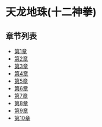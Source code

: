 









# 天龙地珠(十二神拳)
## 章节列表
- [第1章](https://github.com/xiaominghe2014/spider_book/blob/master/book/天龙地珠(十二神拳)/第1章.md)
- [第2章](https://github.com/xiaominghe2014/spider_book/blob/master/book/天龙地珠(十二神拳)/第2章.md)
- [第3章](https://github.com/xiaominghe2014/spider_book/blob/master/book/天龙地珠(十二神拳)/第3章.md)
- [第4章](https://github.com/xiaominghe2014/spider_book/blob/master/book/天龙地珠(十二神拳)/第4章.md)
- [第5章](https://github.com/xiaominghe2014/spider_book/blob/master/book/天龙地珠(十二神拳)/第5章.md)
- [第6章](https://github.com/xiaominghe2014/spider_book/blob/master/book/天龙地珠(十二神拳)/第6章.md)
- [第7章](https://github.com/xiaominghe2014/spider_book/blob/master/book/天龙地珠(十二神拳)/第7章.md)
- [第8章](https://github.com/xiaominghe2014/spider_book/blob/master/book/天龙地珠(十二神拳)/第8章.md)
- [第9章](https://github.com/xiaominghe2014/spider_book/blob/master/book/天龙地珠(十二神拳)/第9章.md)
- [第10章](https://github.com/xiaominghe2014/spider_book/blob/master/book/天龙地珠(十二神拳)/第10章.md)
